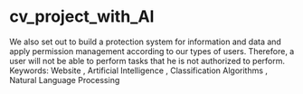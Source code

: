 # cv_project_with_AI
We also set out to build a protection system for information and data and apply permission management according to our types of users. Therefore, a user will not be able to perform tasks that he is not authorized to perform. Keywords: Website , Artificial Intelligence , Classification Algorithms , Natural Language Processing
